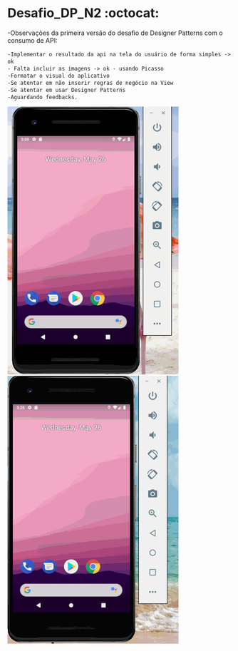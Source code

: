 # Desafio_DP_N2 :octocat:

-Observações da primeira versão do desafio de Designer Patterns com o consumo de API:

    -Implementar o resultado da api na tela do usuário de forma simples -> ok
    - Falta incluir as imagens -> ok - usando Picasso
    -Formatar o visual do aplicativo
    -Se atentar em não inserir regras de negócio na View
    -Se atentar em usar Designer Patterns
    -Aguardando feedbacks.
    
  ![alt text](https://github.com/agathaappb/Desafio_DP_N2/blob/main/App%20Desafio_DP_N2.gif)
  ![alt text](https://github.com/agathaappb/Desafio_DP_N2/blob/main/App%20Desafio_DP_N2%20(1).gif)

